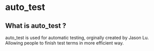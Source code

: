 # auto_test

## What is auto_test ?
auto_test is used for automatic testing, orginally created by Jason Lu. 
Allowing people to finish test terms in more efficient way.

